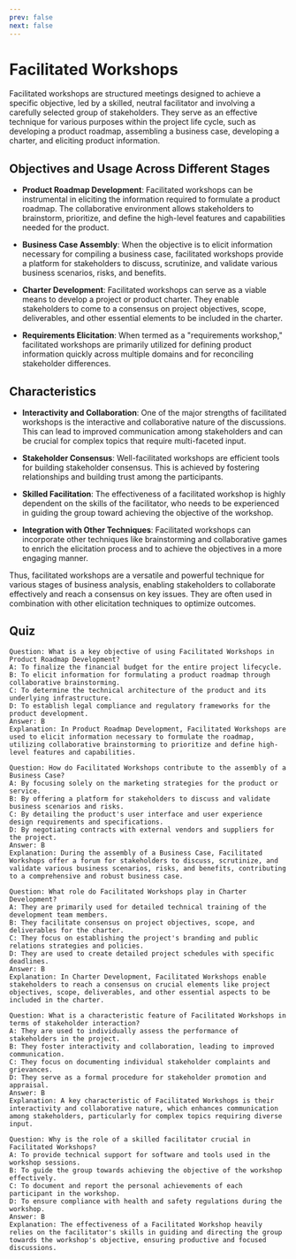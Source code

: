 ```yaml
---
prev: false
next: false
---
```


# Facilitated Workshops

Facilitated workshops are structured meetings designed to achieve a specific objective, led by a skilled, neutral facilitator and involving a carefully selected group of stakeholders. They serve as an effective technique for various purposes within the project life cycle, such as developing a product roadmap, assembling a business case, developing a charter, and eliciting product information.

## Objectives and Usage Across Different Stages

- **Product Roadmap Development**: Facilitated workshops can be instrumental in eliciting the information required to formulate a product roadmap. The collaborative environment allows stakeholders to brainstorm, prioritize, and define the high-level features and capabilities needed for the product.

- **Business Case Assembly**: When the objective is to elicit information necessary for compiling a business case, facilitated workshops provide a platform for stakeholders to discuss, scrutinize, and validate various business scenarios, risks, and benefits.

- **Charter Development**: Facilitated workshops can serve as a viable means to develop a project or product charter. They enable stakeholders to come to a consensus on project objectives, scope, deliverables, and other essential elements to be included in the charter.

- **Requirements Elicitation**: When termed as a "requirements workshop," facilitated workshops are primarily utilized for defining product information quickly across multiple domains and for reconciling stakeholder differences.

## Characteristics

- **Interactivity and Collaboration**: One of the major strengths of facilitated workshops is the interactive and collaborative nature of the discussions. This can lead to improved communication among stakeholders and can be crucial for complex topics that require multi-faceted input.

- **Stakeholder Consensus**: Well-facilitated workshops are efficient tools for building stakeholder consensus. This is achieved by fostering relationships and building trust among the participants.

- **Skilled Facilitation**: The effectiveness of a facilitated workshop is highly dependent on the skills of the facilitator, who needs to be experienced in guiding the group toward achieving the objective of the workshop.

- **Integration with Other Techniques**: Facilitated workshops can incorporate other techniques like brainstorming and collaborative games to enrich the elicitation process and to achieve the objectives in a more engaging manner.

Thus, facilitated workshops are a versatile and powerful technique for various stages of business analysis, enabling stakeholders to collaborate effectively and reach a consensus on key issues. They are often used in combination with other elicitation techniques to optimize outcomes.

## Quiz

```quiz
Question: What is a key objective of using Facilitated Workshops in Product Roadmap Development?
A: To finalize the financial budget for the entire project lifecycle.
B: To elicit information for formulating a product roadmap through collaborative brainstorming.
C: To determine the technical architecture of the product and its underlying infrastructure.
D: To establish legal compliance and regulatory frameworks for the product development.
Answer: B
Explanation: In Product Roadmap Development, Facilitated Workshops are used to elicit information necessary to formulate the roadmap, utilizing collaborative brainstorming to prioritize and define high-level features and capabilities.

Question: How do Facilitated Workshops contribute to the assembly of a Business Case?
A: By focusing solely on the marketing strategies for the product or service.
B: By offering a platform for stakeholders to discuss and validate business scenarios and risks.
C: By detailing the product's user interface and user experience design requirements and specifications.
D: By negotiating contracts with external vendors and suppliers for the project.
Answer: B
Explanation: During the assembly of a Business Case, Facilitated Workshops offer a forum for stakeholders to discuss, scrutinize, and validate various business scenarios, risks, and benefits, contributing to a comprehensive and robust business case.

Question: What role do Facilitated Workshops play in Charter Development?
A: They are primarily used for detailed technical training of the development team members.
B: They facilitate consensus on project objectives, scope, and deliverables for the charter.
C: They focus on establishing the project's branding and public relations strategies and policies.
D: They are used to create detailed project schedules with specific deadlines.
Answer: B
Explanation: In Charter Development, Facilitated Workshops enable stakeholders to reach a consensus on crucial elements like project objectives, scope, deliverables, and other essential aspects to be included in the charter.

Question: What is a characteristic feature of Facilitated Workshops in terms of stakeholder interaction?
A: They are used to individually assess the performance of stakeholders in the project.
B: They foster interactivity and collaboration, leading to improved communication.
C: They focus on documenting individual stakeholder complaints and grievances.
D: They serve as a formal procedure for stakeholder promotion and appraisal.
Answer: B
Explanation: A key characteristic of Facilitated Workshops is their interactivity and collaborative nature, which enhances communication among stakeholders, particularly for complex topics requiring diverse input.

Question: Why is the role of a skilled facilitator crucial in Facilitated Workshops?
A: To provide technical support for software and tools used in the workshop sessions.
B: To guide the group towards achieving the objective of the workshop effectively.
C: To document and report the personal achievements of each participant in the workshop.
D: To ensure compliance with health and safety regulations during the workshop.
Answer: B
Explanation: The effectiveness of a Facilitated Workshop heavily relies on the facilitator's skills in guiding and directing the group towards the workshop's objective, ensuring productive and focused discussions.

```
